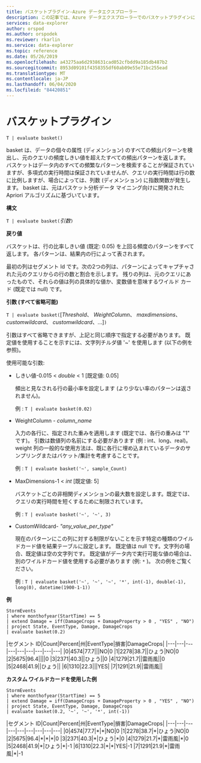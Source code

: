 ```yaml
---
title: バスケットプラグイン-Azure データエクスプローラー
description: この記事では、Azure データエクスプローラーでのバスケットプラグインについて説明します。
services: data-explorer
author: orspod
ms.author: orspodek
ms.reviewer: rkarlin
ms.service: data-explorer
ms.topic: reference
ms.date: 05/26/2019
ms.openlocfilehash: a43275aa6d2938631cad052cfbdd9a185db487b2
ms.sourcegitcommit: 8953d09101f4358355df60ab09e55e71bc255ead
ms.translationtype: MT
ms.contentlocale: ja-JP
ms.lasthandoff: 06/04/2020
ms.locfileid: "84420851"
---
```

# <a name="basket-plugin"></a>バスケットプラグイン

```kusto
T | evaluate basket()
```

basket は、データの個々の属性 (ディメンション) のすべての頻出パターンを検出し、元のクエリの頻度しきい値を超えたすべての頻出パターンを返します。 バスケットはデータ内のすべての頻繁なパターンを検索することが保証されていますが、多項式の実行時間は保証されていませんが、クエリの実行時間は行の数に比例しますが、場合によっては、列数 (ディメンション) に指数関数が発生します。 basket は、元はバスケット分析データ マイニング向けに開発された Apriori アルゴリズムに基づいています。

**構文**

`T | evaluate basket(`*引数*`)`

**戻り値**

バスケットは、行の比率しきい値 (既定: 0.05) を上回る頻度のパターンをすべて返します。 各パターンは、結果内の行によって表されます。

最初の列はセグメント Id です。次の2つの列は、パターンによってキャプチャされた元のクエリからの行の数と割合を示します。 残りの列は、元のクエリにあったもので、それらの値は列の具体的な値か、変数値を意味するワイルド カード (既定では null) です。

**引数 (すべて省略可能)**

`T | evaluate basket(`[*Threshold*、 *WeightColumn*、 *maxdimensions*、 *customwildcard*、 *customwildcard*、...]`)`

引数はすべて省略できますが、上記と同じ順序で指定する必要があります。 既定値を使用することを示すには、文字列チルダ値 '~' を使用します (以下の例を参照)。

使用可能な引数:

* しきい値-0.015 < *double* < 1 [既定値: 0.05]

    頻出と見なされる行の最小率を設定します (より少ない率のパターンは返されません)。
    
    例 : `T | evaluate basket(0.02)`

* WeightColumn - *column_name*

    入力の各行に、指定された重みを適用します (既定では、各行の重みは "1" です)。 引数は数値列の名前にする必要があります (例 : int、long、real)。 weight 列の一般的な使用方法は、既に各行に埋め込まれているデータのサンプリングまたはバケット/集計を考慮することです。
    
    例 : `T | evaluate basket('~', sample_Count)`

* MaxDimensions-1 < *int* [既定値: 5]

    バスケットごとの非相関ディメンションの最大数を設定します。既定では、クエリの実行時間を短くするために制限されています。

    例 : `T | evaluate basket('~', '~', 3)`

* CustomWildcard- *"any_value_per_type"*

    現在のパターンにこの列に対する制限がないことを示す特定の種類のワイルドカード値を結果テーブルに設定します。
    既定値は null です。文字列の場合、既定値は空の文字列です。 既定値がデータ内で実行可能な値の場合は、別のワイルドカード値を使用する必要があります (例: `*` )。
    次の例をご覧ください。

    例 : `T | evaluate basket('~', '~', '~', '*', int(-1), double(-1), long(0), datetime(1900-1-1))`

**例**

<!-- csl: https://help.kusto.windows.net:443/Samples -->
```kusto
StormEvents 
| where monthofyear(StartTime) == 5
| extend Damage = iff(DamageCrops + DamageProperty > 0 , "YES" , "NO")
| project State, EventType, Damage, DamageCrops
| evaluate basket(0.2)
```

|セグメント ID|Count|Percent|州|EventType|損害|DamageCrops|
|---|---|---|---|---|---|---|---|---|
|0|4574|77.7|||NO|0
|1|2278|38.7||ひょう|NO|0
|2|5675|96.4||||0
|3|2371|40.3||ひょう||0
|4|1279|21.7||雷雨風||0
|5|2468|41.9||ひょう||
|6|1310|22.3|||YES|
|7|1291|21.9||雷雨風||

**カスタム ワイルドカードを使用した例**

<!-- csl: https://help.kusto.windows.net:443/Samples -->
```kusto
StormEvents 
| where monthofyear(StartTime) == 5
| extend Damage = iff(DamageCrops + DamageProperty > 0 , "YES" , "NO")
| project State, EventType, Damage, DamageCrops
| evaluate basket(0.2, '~', '~', '*', int(-1))
```

|セグメント ID|Count|Percent|州|EventType|損害|DamageCrops|
|---|---|---|---|---|---|---|---|---|
|0|4574|77.7|\*|\*|NO|0
|1|2278|38.7|\*|ひょう|NO|0
|2|5675|96.4|\*|\*|\*|0
|3|2371|40.3|\*|ひょう|\*|0
|4|1279|21.7|\*|雷雨風|\*|0
|5|2468|41.9|\*|ひょう|\*|-1
|6|1310|22.3|\*|\*|YES|-1
|7|1291|21.9|\*|雷雨風|\*|-1
